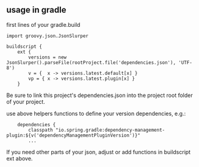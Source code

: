 
## usage in gradle

first lines of your gradle.build

```
import groovy.json.JsonSlurper

buildscript {
    ext {
        versions = new JsonSlurper().parseFile(rootProject.file('dependencies.json'), 'UTF-8')
        v = {  x -> versions.latest.default[x] }
        vp = { x -> versions.latest.plugin[x] }
    }
```

Be sure to link this project's dependencies.json into the project root folder of your project.


use above helpers functions to define your version dependencies, e.g.:


```
    dependencies {
        classpath "io.spring.gradle:dependency-management-plugin:${v('dependencyManagementPluginVersion')}"
        ...
```

If you need other parts of your json, adjust or add functions in buildscript ext above.
